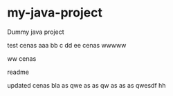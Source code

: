 # my-java-project
Dummy java project

test cenas aaa bb c dd ee cenas wwwww

ww cenas

readme

updated cenas bla as qwe as as qw as as as qwesdf hh

